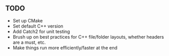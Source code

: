 ## TODO
- Set up CMake
- Set default C++ version
- Add Catch2 for unit testing
- Brush up on best practices for C++ file/folder layouts, whether headers are a must, etc.
- Make things run more efficiently/faster at the end
